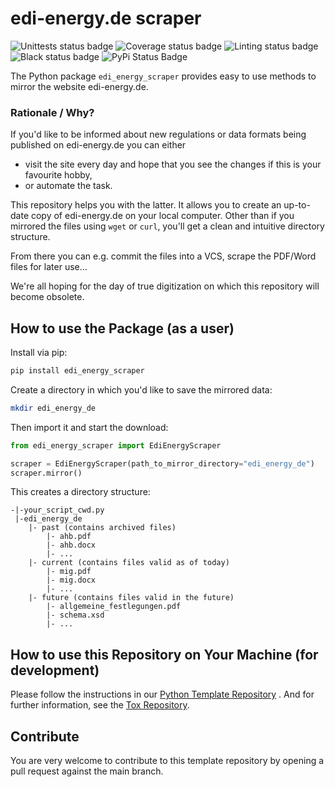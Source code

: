 # edi-energy.de scraper

<!--- you need to replace the `organization/repo_name` in the status badge URLs --->

![Unittests status badge](https://github.com/Hochfrequenz/edi_energy_scraper/workflows/Unittests/badge.svg)
![Coverage status badge](https://github.com/Hochfrequenz/edi_energy_scraper/workflows/Coverage/badge.svg)
![Linting status badge](https://github.com/Hochfrequenz/edi_energy_scraper/workflows/Linting/badge.svg)
![Black status badge](https://github.com/Hochfrequenz/edi_energy_scraper/workflows/Black/badge.svg)
![PyPi Status Badge](https://img.shields.io/pypi/v/edi_energy_scraper)

The Python package `edi_energy_scraper` provides easy to use methods to mirror the website edi-energy.de.

### Rationale / Why?

If you'd like to be informed about new regulations or data formats being published on edi-energy.de you can either

- visit the site every day and hope that you see the changes if this is your favourite hobby,
- or automate the task.

This repository helps you with the latter. It allows you to create an up-to-date copy of edi-energy.de on your local
computer. Other than if you mirrored the files using `wget` or `curl`, you'll get a clean and intuitive directory
structure.

From there you can e.g. commit the files into a VCS, scrape the PDF/Word files for later use...

We're all hoping for the day of true digitization on which this repository will become obsolete.

## How to use the Package (as a user)

Install via pip:

```bash
pip install edi_energy_scraper
```

Create a directory in which you'd like to save the mirrored data:

```bash
mkdir edi_energy_de
```

Then import it and start the download:

```python
from edi_energy_scraper import EdiEnergyScraper

scraper = EdiEnergyScraper(path_to_mirror_directory="edi_energy_de")
scraper.mirror()
```

This creates a directory structure:

```
-|-your_script_cwd.py
 |-edi_energy_de
    |- past (contains archived files)
        |- ahb.pdf
        |- ahb.docx
        |- ...
    |- current (contains files valid as of today)
        |- mig.pdf
        |- mig.docx
        |- ...
    |- future (contains files valid in the future)
        |- allgemeine_festlegungen.pdf
        |- schema.xsd
        |- ...
```

## How to use this Repository on Your Machine (for development)

Please follow the instructions in
our [Python Template Repository](https://github.com/Hochfrequenz/python_template_repository#how-to-use-this-repository-on-your-machine)
. And for further information, see the [Tox Repository](https://github.com/tox-dev/tox).

## Contribute

You are very welcome to contribute to this template repository by opening a pull request against the main branch.
